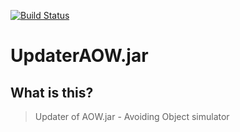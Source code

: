 [![Build Status](https://travis-ci.org/frychicken/UpdaterAOW.svg?branch=master)](https://travis-ci.org/frychicken/UpdaterAOW)

# UpdaterAOW.jar

## What is this?

> Updater of AOW.jar - Avoiding Object simulator 